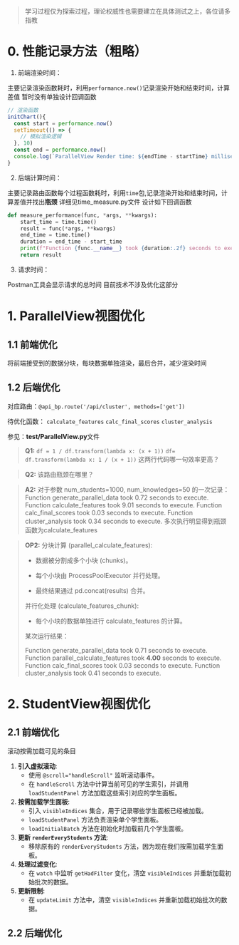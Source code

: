 > 学习过程仅为探索过程，理论权威性也需要建立在具体测试之上，各位请多指教

# 0. 性能记录方法（粗略）

  1. 前端渲染时间：

主要记录渲染函数耗时，利用`performance.now()`记录渲染开始和结束时间，计算差值
暂时没有单独设计回调函数

```js
// 渲染函数
initChart(){
  const start = performance.now()
  setTimeout(() => {
    // 模拟渲染逻辑
  }, 10)
  const end = performance.now()
  console.log(`ParallelView Render time: ${endTime - startTime} milliseconds`)
}
```

  2. 后端计算时间：

主要记录路由函数每个过程函数耗时，利用`time`包,记录渲染开始和结束时间，计算差值并找出**瓶颈**
详细见time_measure.py文件
设计如下回调函数

```python
def measure_performance(func, *args, **kwargs):
    start_time = time.time()
    result = func(*args, **kwargs)
    end_time = time.time()
    duration = end_time - start_time
    print(f"Function {func.__name__} took {duration:.2f} seconds to execute.")
    return result
```

  3. 请求时间：

Postman工具会显示请求的总时间
目前技术不涉及优化这部分

# 1. ParallelView视图优化

## 1.1 前端优化

将前端接受到的数据分块，每块数据单独渲染，最后合并，减少渲染时间

## 1.2 后端优化

对应路由：`@api_bp.route('/api/cluster', methods=['get'])`



待优化函数：
`calculate_features`
`calc_final_scores`
`cluster_analysis`



参见：**test/ParallelView.py**文件

> **Q1:**
> `df = 1 / df.transform(lambda x: (x + 1))`
> `df= df.transform(lambda x: 1 / (x + 1))`
> 这两行代码哪一句效率更高？



> **Q2:**
> 该路由瓶颈在哪里？

> **A2:**
> 对于参数 num_students=1000, num_knowledges=50 的一次记录：
> Function generate_parallel_data took 0.72 seconds to execute.
> Function calculate_features took 9.01 seconds to execute.
> Function calc_final_scores took 0.03 seconds to execute.
> Function cluster_analysis took 0.34 seconds to execute.
> 多次执行明显得到瓶颈函数为calculate_features

> **OP2:**
> 分块计算 (parallel_calculate_features):
>
> - 数据被分割成多个小块 (chunks)。
>
> - 每个小块由 ProcessPoolExecutor 并行处理。
>
> - 最终结果通过 pd.concat(results) 合并。
>
> 并行化处理 (calculate_features_chunk):
>
> - 每个小块的数据单独进行 calculate_features 的计算。
>
> 某次运行结果：
>
> Function generate_parallel_data took 0.71 seconds to execute.
> Function parallel_calculate_features took **4.00** seconds to execute.
> Function calc_final_scores took 0.03 seconds to execute.
> Function cluster_analysis took 0.41 seconds to execute.


# 2. StudentView视图优化

## 2.1 前端优化

滚动按需加载可见的条目

1. **引入虚拟滚动**:
   - 使用 `@scroll="handleScroll"` 监听滚动事件。
   - 在 `handleScroll` 方法中计算当前可见的学生索引，并调用 `loadStudentPanel` 方法加载这些索引对应的学生面板。
2. **按需加载学生面板**:
   - 引入 `visibleIndices` 集合，用于记录哪些学生面板已经被加载。
   - `loadStudentPanel` 方法负责渲染单个学生面板。
   - `loadInitialBatch` 方法在初始化时加载前几个学生面板。
3. **更新 `renderEveryStudents` 方法**:
   - 移除原有的 `renderEveryStudents` 方法，因为现在我们按需加载学生面板。
4. **处理过滤变化**:
   - 在 `watch` 中监听 `getHadFilter` 变化，清空 `visibleIndices` 并重新加载初始批次的数据。
5. **更新限制**:
   - 在 `updateLimit` 方法中，清空 `visibleIndices` 并重新加载初始批次的数据。


## 2.2 后端优化